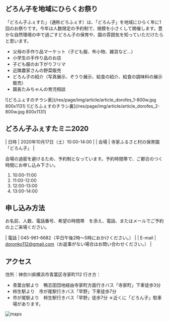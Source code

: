 ## どろん子を地域にひらくお祭り

「どろん子ふぇすた」（通称どろふぇす）は、「どろん子」を地域にひらく年に1回のお祭りです。今年は人数限定の予約制で、規模を小さくして開催します。豊かな自然環境の中で過ごすどろん子の保育や、園の雰囲気を知っていただけたらと思います。

- 父母の手作り品マーケット（子ども服、布小物、雑貨など…）
- 小学生の手作り品のお店
- 子ども服のお下がりフリマ
- 近隣農家さんの野菜販売
- どろん子の紹介（写真展示、ぞうり展示、給食の紹介、給食の調味料の展示販売）
- 園長たみちゃんの育児相談

![どろふぇすのチラシ表](/res/page/img/article/article_dorofes_1-800w.jpg 800x1131)
![どろふぇすのチラシ裏](/res/page/img/article/article_dorofes_2-800w.jpg 800x1131)
## どろん子ふぇすたミニ2020

| 日時 | 2020年10月17日（土）10:00-14:00 |
| 会場 | 寺家ふるさと村の保育園「どろん子」 |

会場の過密を避けるため、予約制となっています。予約時間帯で、ご都合のつく時間にお申し込み下さい。
1. 10:00-11:00
2. 11:00-12:00
3. 12:00-13:00
4. 13:00-14:00
## 申し込み方法

お名前、人数、電話番号、希望の時間帯　を添え、電話、またはメールでご予約の上ご来場ください。

| 電話 | 045-961-6682（平日午後2時～5時におかけください。） |
| E-mail | doronko112@gmail.com（お返事がない場合はお問い合わせください。） |
## アクセス

住所：神奈川県横浜市青葉区寺家町112
行き方：
- 青葉台駅より　鴨志田団地経由寺家町方面行きバス「寺家町」下車徒歩3分
- 柿生駅より　市が尾駅行きバス「早野」下車徒歩7分
- 市が尾駅より　柿生駅行きバス「早野」徒歩7分
＊近くに「どろん子」駐車場があります。

![maps](https://www.google.com/maps/embed?pb=!1m18!1m12!1m3!1d3245.3378965266284!2d139.5073931155644!3d35.570050943668356!2m3!1f0!2f0!3f0!3m2!1i1024!2i768!4f13.1!3m3!1m2!1s0x6018f9ec8d5e9155%3A0x5eae125fc2c3e032!2z44CSMjI3LTAwMzEg56We5aWI5bed55yM5qiq5rWc5biC6Z2S6JGJ5Yy65a-65a6255S677yR77yR77yS!5e0!3m2!1sja!2sjp!4v1602396004366!5m2!1sja!2sjp)
